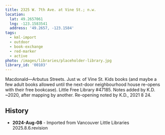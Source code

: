 ```yaml
---
title: 2325 W. 7th Ave. at Vine St.; n.w.
location:
  lat: 49.2657061
  lng: -123.1583541
  address: '49.2657, -123.1584'
tags:
  - kml-import
  - outdoor
  - book-exchange
  - red-marker
  - active
photo: /images/libraries/placeholder-library.jpg
library_id: '00103'
---
```

Macdonald—Arbutus Streets. Just w. of Vine St.
Kids books (and maybe a few adult books allowed until the next-door neighbourhood house re-opens with their free bookcase). 
Little Free Library #47185.
Notes added by K.D. ~2020, after mapping by another.
Re-opening noted by K.D., 2021 8 24.

## History
- **2024-Aug-08** - Imported from Vancouver Little Libraries 2025.8.6.revision
